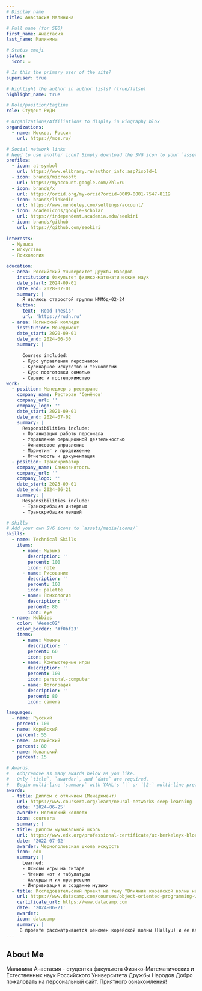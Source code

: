 ```yaml
---
# Display name
title: Анастасия Малинина

# Full name (for SEO)
first_name: Анастасия
last_name: Малинина

# Status emoji
status:
  icon: ☕️

# Is this the primary user of the site?
superuser: true

# Highlight the author in author lists? (true/false)
highlight_name: true

# Role/position/tagline
role: Студент РУДН

# Organizations/Affiliations to display in Biography blox
organizations:
  - name: Москва, Россия
    url: https://mos.ru/

# Social network links
# Need to use another icon? Simply download the SVG icon to your `assets/media/icons/` folder.
profiles:
  - icon: at-symbol
    url: https://www.elibrary.ru/author_info.asp?isold=1
  - icon: brands/microsoft
    url: https://myaccount.google.com/?hl=ru
  - icon: brands/x
    url: https://orcid.org/my-orcid?orcid=0009-0001-7547-8119
  - icon: brands/linkedin
    url: https://www.mendeley.com/settings/account/
  - icon: academicons/google-scholar
    url: https://independent.academia.edu/seokiri
  - icon: brands/github
    url: https://github.com/seokiri
 
interests:
  - Музыка
  - Искусство
  - Психология

education:
  - area: Российский Университет Дружбы Народов
    institution: Факультет физико-математических наук
    date_start: 2024-09-01
    date_end: 2028-07-01
    summary: |
      Я являюсь старостой группы НММбд-02-24
    button:
      text: 'Read Thesis'
      url: 'https://rudn.ru'
  - area: Ногинский колледж
    institution: Менеджмент
    date_start: 2020-09-01
    date_end: 2024-06-30
    summary: |
      
      Courses included:
      - Курс управления персоналом
      - Кулинарное искусство и технологии
      - Курс подготовки сомелье
      - Сервис и гостеприимство
work:
  - position: Менеджер в ресторане
    company_name: Ресторан 'Семёнов'
    company_url: ''
    company_logo: ''
    date_start: 2021-09-01
    date_end: 2024-07-02
    summary: |
      Responsibilities include:
      - Организация работы персонала
      - Управление оерационной деятельностью
      - Финансовое управление
      - Маркетинг и продвижение
      - Отчетность и документация
  - position: Транскрибатор 
    company_name: Самозянятость
    company_url: ''
    company_logo: ''
    date_start: 2023-09-01
    date_end: 2024-06-21
    summary: |
      Responsibilities include:
      - Транскрибация интервью
      - Транскрибация лекций

# Skills
# Add your own SVG icons to `assets/media/icons/`
skills:
  - name: Technical Skills
    items:
      - name: Музыка
        description: ''
        percent: 100
        icon: note
      - name: Рисование
        description: ''
        percent: 100
        icon: palette
      - name: Психология
        description: ''
        percent: 80
        icon: eye
  - name: Hobbies
    color: '#eeac02'
    color_border: '#f0bf23'
    items:
      - name: Чтение
        description: ''
        percent: 60
        icon: pen
      - name: Компьютерные игры
        description: ''
        percent: 100
        icon: personal-computer
      - name: Фотография
        description: ''
        percent: 80
        icon: camera

languages:
  - name: Русский
    percent: 100
  - name: Корейский
    percent: 55
  - name: Английский
    percent: 80
  - name: Испанский
    percent: 15

# Awards.
#   Add/remove as many awards below as you like.
#   Only `title`, `awarder`, and `date` are required.
#   Begin multi-line `summary` with YAML's `|` or `|2-` multi-line prefix and indent 2 spaces below.
awards:
  - title: Диплом с отличием (Менеджмент)
    url: https://www.coursera.org/learn/neural-networks-deep-learning
    date: '2024-06-25'
    awarder: Ногинский колледж
    icon: coursera
    summary: |
  - title: Диплом музыкальной школы
    url: https://www.edx.org/professional-certificate/uc-berkeleyx-blockchain-fundamentals
    date: '2022-07-02'
    awarder: Черноголовская школа искусств
    icon: edx
    summary: |
      Learned:
      - Основы игры на гитаре
      - Чтение нот и табулатуры
      - Аккорды и их прогрессии
      - Импровизация и создание музыки
  - title: Исследовательский проект на тему "Влияния корейской волны на современную молодежь"
    url: https://www.datacamp.com/courses/object-oriented-programming-with-s3-and-r6-in-r
    certificate_url: https://www.datacamp.com
    date: '2024-06-21'
    awarder: 
    icon: datacamp
    summary: |
     В проекте рассматривается феномен корейской волны (Hallyu) и ее влияние на современную молодежь как в Корее так и за её пределами.
---
```


## About Me

Малинина Анастасия - студентка факультета Физико-Математических и Естественных наук Российского Университета Дружбы Народов
Добро пожаловать на персональный сайт. Приятного ознакомления! 
